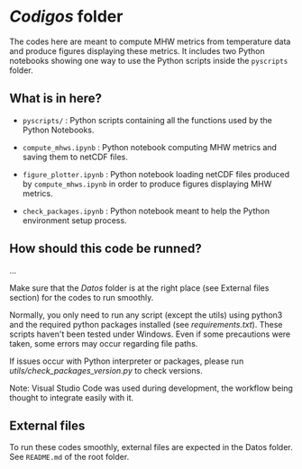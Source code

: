# *Codigos* folder

The codes here are meant to compute MHW metrics from temperature data and produce figures displaying these metrics. It includes two Python notebooks showing one way to use the Python scripts inside the `pyscripts` folder.

## What is in here?

 - `pyscripts/` :
      Python scripts containing all the functions used by the Python Notebooks.

 - `compute_mhws.ipynb` :
      Python notebook computing MHW metrics and saving them to netCDF files.

 - `figure_plotter.ipynb` :
      Python notebook loading netCDF files produced by `compute_mhws.ipynb` in order to produce figures displaying MHW metrics.

 - `check_packages.ipynb` :
      Python notebook meant to help the Python environment setup process.

## How should this code be runned?

...

Make sure that the *Datos* folder is at the right place (see External files section) for the codes to run smoothly.

Normally, you only need to run any script (except the utils) using python3 and the required python packages installed (see *requirements.txt*).
These scripts haven't been tested under Windows. Even if some precautions were taken, some errors may occur regarding file paths.

If issues occur with Python interpreter or packages, please run *utils/check_packages_version.py* to check versions.

Note: Visual Studio Code was used during development, the workflow being thought to integrate easily with it.

## External files

To run these codes smoothly, external files are expected in the Datos folder. See `README.md` of the root folder.

